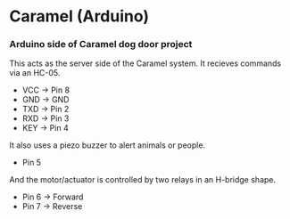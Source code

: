# Caramel (Arduino)
### Arduino side of Caramel dog door project

This acts as the server side of the Caramel system. It recieves commands via an HC-05.
- VCC → Pin 8
- GND → GND
- TXD → Pin 2
- RXD → Pin 3
- KEY → Pin 4

It also uses a piezo buzzer to alert animals or people. 
- Pin 5

And the motor/actuator is controlled by two relays in an H-bridge shape.
- Pin 6 → Forward
- Pin 7 → Reverse
